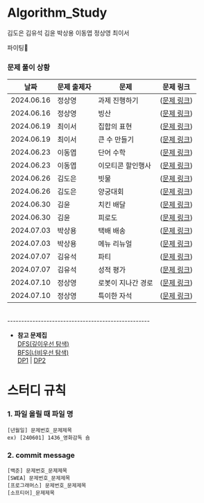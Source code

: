 # Algorithm_Study
김도은 김유석 김윤 박상용 이동엽 정상영 최이서

파이팅🍕

### 문제 풀이 상황
| 날짜 | 문제 출제자 | 문제 | 문제 링크 | 
|--------|------|-------|-------|
| 2024.06.16 | 정상영 | 과제 진행하기 | ([문제 링크](https://school.programmers.co.kr/learn/courses/30/lessons/176962)) | 
| 2024.06.16 | 정상영 | 빙산 | ([문제 링크](https://www.acmicpc.net/problem/2573)) |
| 2024.06.19 | 최이서 | 집합의 표현 | ([문제 링크](https://www.acmicpc.net/problem/1717)) |
| 2024.06.19 | 최이서 | 큰 수 만들기 | ([문제 링크](https://school.programmers.co.kr/learn/courses/30/lessons/42883)) |
| 2024.06.23 | 이동엽 | 단어 수학 | ([문제 링크](https://www.acmicpc.net/problem/1339)) |
| 2024.06.23 | 이동엽 | 이모티콘 할인행사 | ([문제 링크](https://school.programmers.co.kr/learn/courses/30/lessons/150368)) |
| 2024.06.26 | 김도은 | 빗물 | ([문제 링크](https://www.acmicpc.net/problem/14719)) |
| 2024.06.26 | 김도은 | 양궁대회 | ([문제 링크](https://school.programmers.co.kr/learn/courses/30/lessons/92342)) |
| 2024.06.30 | 김윤 | 치킨 배달 | ([문제 링크](https://www.acmicpc.net/problem/15686)) |
| 2024.06.30 | 김윤 | 피로도 | ([문제 링크](https://school.programmers.co.kr/learn/courses/30/lessons/87946)) |
| 2024.07.03 | 박상용 | 택배 배송 | ([문제 링크](https://www.acmicpc.net/problem/5972)) |
| 2024.07.03 | 박상용 | 메뉴 리뉴얼 | ([문제 링크](https://school.programmers.co.kr/learn/courses/30/lessons/72411?language=java)) |
| 2024.07.07 | 김유석 | 파티 | ([문제 링크](https://www.acmicpc.net/problem/1238)) |
| 2024.07.07 | 김유석 | 성적 평가 | ([문제 링크](https://softeer.ai/practice/6250)) |
| 2024.07.10 | 정상영 | 로봇이 지나간 경로 | ([문제 링크](https://softeer.ai/practice/6275)) |
| 2024.07.10 | 정상영 | 특이한 자석 | ([문제 링크](https://swexpertacademy.com/main/code/problem/problemDetail.do?contestProbId=AWIeV9sKkcoDFAVH&categoryId=AWIeV9sKkcoDFAVH&categoryType=CODE&problemTitle=&orderBy=INQUERY_COUNT&selectCodeLang=ALL&select-1=&pageSize=10&pageIndex=4)) |

<br>
---------------------------------------------------

* **참고 문제집** <br>
[DFS(깊이우선 탐색)](https://www.acmicpc.net/problemset?sort=ac_desc&algo=127) <br>
[BFS(너비우선 탐색)](https://www.acmicpc.net/problemset?sort=ac_desc&algo=126) <br>
[DP1](https://www.acmicpc.net/workbook/view/7836) | [DP2](https://www.acmicpc.net/problemset?sort=ac_desc&algo=25) <br>


# 스터디 규칙
### 1. 파일 올릴 때 파일 명
```
[년월일] 문제번호_문제제목
ex) [240601] 1436_영화감독 숌
```
### 2. commit message
```
[백준] 문제번호_문제제목
[SWEA] 문제번호_문제제목
[프로그래머스] 문제번호_문제제목
[소프티어]_문제제목
```
